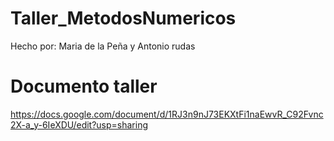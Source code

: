 # Taller_MetodosNumericos
Hecho por: Maria de la Peña y Antonio rudas


# Documento taller
https://docs.google.com/document/d/1RJ3n9nJ73EKXtFi1naEwvR_C92Fvnc2X-a_y-6IeXDU/edit?usp=sharing
